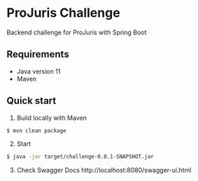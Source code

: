 # ProJuris Challenge

Backend challenge for ProJuris with Spring Boot

## Requirements
- Java version 11
- Maven 

## Quick start

1. Build locally with Maven

```bash
$ mvn clean package
```

2. Start
```bash
$ java -jar target/challenge-0.0.1-SNAPSHOT.jar
```

3. Check Swagger Docs 
http://localhost:8080/swagger-ui.html



